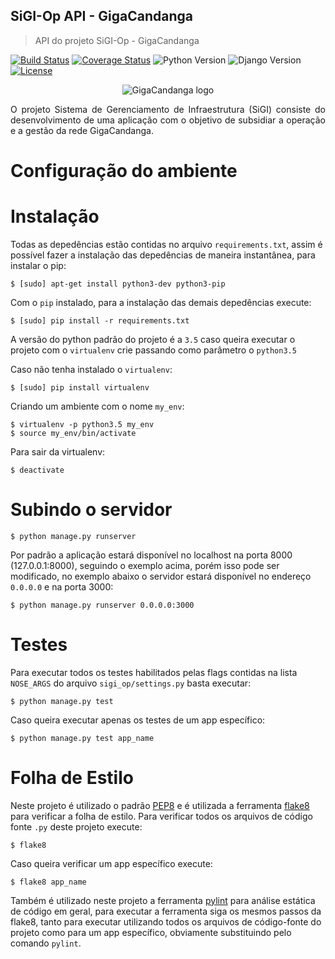 ## SiGI-Op API - GigaCandanga

> API do projeto SiGI-Op - GigaCandanga

[![Build Status](https://travis-ci.org/fga-gpp-mds/2017.2-SiGI-Op_API.svg?branch=master)](https://travis-ci.org/fga-gpp-mds/2017.2-SiGI-Op_API) [![Coverage Status](https://coveralls.io/repos/github/fga-gpp-mds/2017.2-SiGI-Op_API/badge.svg?branch=master)](https://coveralls.io/github/fga-gpp-mds/2017.2-SiGI-Op_API?branch=master) ![Python Version](https://img.shields.io/badge/python-3.5-blue.svg) ![Django Version](https://img.shields.io/badge/Django-1.11.4-green.svg) [![License](https://img.shields.io/badge/License-BSD%203--Clause-blue.svg)](https://opensource.org/licenses/BSD-3-Clause)

<p align="center">
<img src="https://github.com/fga-gpp-mds/2017.2-SiGI-Op_API/wiki/logo_gigacandanga.png" alt="GigaCandanga logo">
</p>

<p align=justify>
O projeto Sistema de Gerenciamento de Infraestrutura (SiGI) consiste do desenvolvimento de uma aplicação com o objetivo de subsidiar a operação e a gestão da rede GigaCandanga.
</p>

# Configuração do ambiente

# Instalação

Todas as depedências estão contidas no arquivo `requirements.txt`, assim é possível fazer a instalação das depedências de maneira instantânea, para instalar o pip:

```
$ [sudo] apt-get install python3-dev python3-pip
```

Com o `pip` instalado, para a instalação das demais depedências execute:

```
$ [sudo] pip install -r requirements.txt
```

A versão do python padrão do projeto é a `3.5` caso queira executar o projeto com o `virtualenv` crie passando como parâmetro o `python3.5`

Caso não tenha instalado o `virtualenv`:

```
$ [sudo] pip install virtualenv
```

Criando um ambiente com o nome `my_env`:

```
$ virtualenv -p python3.5 my_env
$ source my_env/bin/activate
```

Para sair da virtualenv:

```
$ deactivate
```

# Subindo o servidor

```
$ python manage.py runserver
```

Por padrão a aplicação estará disponível no localhost na porta 8000 (127.0.0.1:8000), seguindo o exemplo acima, porém isso pode ser modificado, no exemplo abaixo o servidor estará disponível no endereço `0.0.0.0` e na porta 3000:

```
$ python manage.py runserver 0.0.0.0:3000
```

# Testes

Para executar todos os testes habilitados pelas flags contidas na lista `NOSE_ARGS` do arquivo `sigi_op/settings.py` basta executar:

```
$ python manage.py test
```

Caso queira executar apenas os testes de um app específico:

```
$ python manage.py test app_name
```

# Folha de Estilo

Neste projeto é utilizado o padrão [PEP8](https://www.python.org/dev/peps/pep-0008/) e é utilizada a ferramenta [flake8](https://pypi.python.org/pypi/flake8) para verificar a folha de estilo. Para verificar todos os arquivos de código fonte `.py` deste projeto execute:

```
$ flake8
```

Caso queira verificar um app específico execute:

```
$ flake8 app_name
```

Também é utilizado neste projeto a ferramenta [pylint](https://www.pylint.org/) para análise estática de código em geral, para executar a ferramenta siga os mesmos passos da flake8, tanto para executar utilizando todos os arquivos de código-fonte do projeto como para um app específico, obviamente substituindo pelo comando `pylint`.
